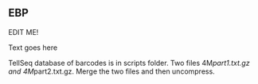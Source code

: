 ## EBP
EDIT ME!

Text goes here


TellSeq database of barcodes is in scripts folder. Two files 4M*part1.txt.gz and 4M*part2.txt.gz. Merge the two files and then uncompress.
